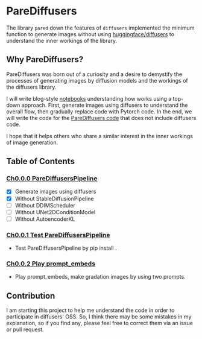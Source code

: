 # PareDiffusers
The library `pared` down the features of `diffusers` implemented the minimum function to generate images without using [huggingface/diffusers](https://github.com/huggingface/diffusers/tree/main) to understand the inner workings of the library.


## Why PareDiffusers?
PareDiffusers was born out of a curiosity and a desire to demystify the processes of generating images by diffusion models and the workings of the diffusers library.

I will write blog-style [notebooks](./notebooks) understanding how works using a top-down approach. First, generate images using diffusers to understand the overall flow, then gradually replace code with Pytorch code. In the end, we will write the code for the [PareDiffusers code](./src/parediffusers) that does not include diffusers code.

I hope that it helps others who share a similar interest in the inner workings of image generation.

## Table of Contents
### [Ch0.0.0 PareDiffusersPipeline](./notebooks/ch0.0.0_ParedDiffusionPipeline.ipynb)
- [x] Generate images using diffusers
- [x] Without StableDiffusionPipeline
- [ ] Without DDIMScheduler
- [ ] Without UNet2DConditionModel
- [ ] Without AutoencoderKL
### [Ch0.0.1 Test PareDiffusersPipeline](./notebooks/ch0.0.1_Test_ParedDiffusionPipeline.ipynb)
- Test PareDiffusersPipeline by pip install .
### [Ch0.0.2 Play prompt_embeds](./notebooks/ch0.0.2_Play_prompt_embeds.ipynb)
- Play prompt_embeds, make gradation images by using two prompts.

## Contribution
I am starting this project to help me understand the code in order to participate in diffusers' OSS. So, I think there may be some mistakes in my explanation, so if you find any, please feel free to correct them via an issue or pull request.